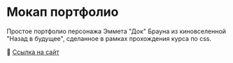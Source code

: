 # Мокап портфолио

Простое портфолио персонажа Эммета "Док" Брауна из киновселенной "Назад в будущее", сделанное в рамках прохождения курса по css.

🔗 [Ссылка на сайт](https://qnt.github.io/portfolio-mockup/)
